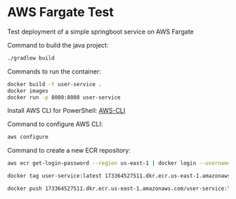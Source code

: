 # AWS Fargate Test

Test deployment of a simple springboot service on AWS Fargate

Command to build the java project:
```bash
./gradlew build
```

Commands to run the container:

```bash
docker build -t user-service .
docker images
docker run -p 8080:8080 user-service
```

Install AWS CLI for PowerShell: [AWS-CLI](https://aws.amazon.com/es/cli/)

Command to configure AWS CLI:

```bash
aws configure
```

Command to create a new ECR repository:

```bash
aws ecr get-login-password --region us-east-1 | docker login --username AWS --password-stdin 173364527511.dkr.ecr.us-east-1.amazonaws.com

docker tag user-service:latest 173364527511.dkr.ecr.us-east-1.amazonaws.com/user-service:latest

docker push 173364527511.dkr.ecr.us-east-1.amazonaws.com/user-service:latest
```
